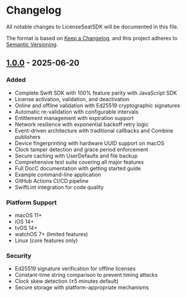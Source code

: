 # Changelog

All notable changes to LicenseSeatSDK will be documented in this file.

The format is based on [Keep a Changelog](https://keepachangelog.com/en/1.0.0/),
and this project adheres to [Semantic Versioning](https://semver.org/spec/v2.0.0.html).

## [1.0.0] - 2025-06-20

### Added
- Complete Swift SDK with 100% feature parity with JavaScript SDK
- License activation, validation, and deactivation
- Online and offline validation with Ed25519 cryptographic signatures
- Automatic re-validation with configurable intervals
- Entitlement management with expiration support
- Network resilience with exponential backoff retry logic
- Event-driven architecture with traditional callbacks and Combine publishers
- Device fingerprinting with hardware UUID support on macOS
- Clock tamper detection and grace period enforcement
- Secure caching with UserDefaults and file backup
- Comprehensive test suite covering all major features
- Full DocC documentation with getting started guide
- Example command-line application
- GitHub Actions CI/CD pipeline
- SwiftLint integration for code quality

### Platform Support
- macOS 11+
- iOS 14+
- tvOS 14+
- watchOS 7+ (limited features)
- Linux (core features only)

### Security
- Ed25519 signature verification for offline licenses
- Constant-time string comparison to prevent timing attacks
- Clock skew detection (±5 minutes default)
- Secure storage with platform-appropriate mechanisms

[1.0.0]: https://github.com/yourusername/licenseseat-swift/releases/tag/v1.0.0 